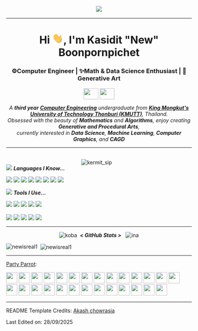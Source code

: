 <p align="center">
  <img src="https://i.ytimg.com/vi/jBfo87raroE/maxresdefault.jpg" height="200">
</p>

<hr>
<h1 align="center">Hi <img src="https://raw.githubusercontent.com/ABSphreak/ABSphreak/master/gifs/Hi.gif" width="30px">, I'm Kasidit "New" Boonpornpichet</h1>
<h3 align="center">⚙️Computer Engineer | ✨Math & Data Science Enthusiast | 🎨Generative Art</h3>
<p align="center">
 <a href="https://example.com"><img align="center" src="https://simpleicons.org/icons/facebook.svg" height="30" width="40"></a>
 <a href="mailto: acc.newisreal@gmail.com"><img align="center" src="https://simpleicons.org/icons/gmail.svg" height="30" width="40"></a>
</p>
<p></p>
<p align="center">
  <em>
    A <b>third year</b> <a href="https://www.cpe.kmutt.ac.th/en/"><b>Computer Engineering</b></a> undergraduate from <a href="https://www.kmutt.ac.th/en"><b>King Mongkut's University of Technology Thonburi (KMUTT)</b></a>, Thailand. <br>
    Obsessed with the beauty of <b>Mathematics</b> and <b>Algorithms</b>, enjoy creating <b>Generative and Procedural Arts</b>, <br>
    currently interested in <b>Data Science</b>, <b>Machine Learning</b>, <b>Computer Graphics</b>, and <b>CAGD</b> 
  </em> 
  <br>
</p>
<hr><br>

<img align="right" width="300px" alt="kermit_sip" src="https://media.giphy.com/media/v1.Y2lkPTc5MGI3NjExa2EweG9seTAzaGI5a3BvaHRpOXY2dTF3c3hwaWI1aGtmOHA2MGd0MSZlcD12MV9naWZzX3NlYXJjaCZjdD1n/Nw8z2olm0nGHC/giphy.gif">

<!-- <p><img src="https://media.giphy.com/media/ObNTw8Uzwy6KQ/giphy.gif" width="30px">&nbsp;<em><strong>Talking about Personal Stuffs…</strong></em></p>
<p>✔ Pronouns: <em><strong>He/His</strong></em> or <em><strong>TeamMaker</strong></em>😉 <br>
✔ I’m currently Developing <strong>Paycron</strong> Payment Gateway <strong>@Plaxonic</strong><br>
✔ I’m currently learning <strong>ReactJS</strong> &amp; <strong>NodeJS</strong><br>
✔ I’m looking to collaborate with any <strong>Open - Source contribution</strong><br>
✔ I’m looking for help for learning <strong>Remote Sensing</strong><br>
✔ I regularly write articles on <a href="https://auth.geeksforgeeks.org/user/akash_chowrasia/articles">GeeksforGeeks</a> <br>
✔ I use to write coad on <a href="https://leetcode.com/Akash_Chowrasia/">leetcode</a> <br>
✔ Ask me about anything, I am happy to help, only if the ball is in my court!😉<br>
✔ Fun fact : <em>At The time of Stress coding, I use to be in half sleeping mode</em><br><br><br><br></p> -->

<p><img src="https://media.giphy.com/media/ObNTw8Uzwy6KQ/giphy.gif" width="30px">&nbsp;<em><strong>Languages I Know…</strong></em></p>
<p align="left"></p>
<p>
        <code><img height="50" src="https://cdn.jsdelivr.net/gh/devicons/devicon@latest/icons/c/c-original.svg" /></code>
        <code><img height="50" src="https://cdn.jsdelivr.net/gh/devicons/devicon@latest/icons/cplusplus/cplusplus-original.svg" /></code>
        <code><img height="50" src="https://cdn.jsdelivr.net/gh/devicons/devicon@latest/icons/python/python-original.svg" /></code>
        <code><img height="50" src="https://cdn.jsdelivr.net/gh/devicons/devicon@latest/icons/wolfram/wolfram-original.svg" /></code>
        <code><img height="50" src="https://cdn.jsdelivr.net/gh/devicons/devicon@latest/icons/html5/html5-original.svg" /></code>
        <code><img height="50" src="https://cdn.jsdelivr.net/gh/devicons/devicon@latest/icons/css3/css3-original.svg" /></code>
        <code><img height="50" src="https://cdn.jsdelivr.net/gh/devicons/devicon@latest/icons/javascript/javascript-original.svg" /></code>
        <code><img height="50" src="https://cdn.jsdelivr.net/gh/devicons/devicon@latest/icons/mysql/mysql-original-wordmark.svg" /></code>
</p>

<p><img src="https://media.giphy.com/media/ObNTw8Uzwy6KQ/giphy.gif" width="30px">&nbsp;<em><strong>Tools I Use…</strong></em></p>
<p align="left"></p>
<p>
        <code><img height="50" src="https://cdn.jsdelivr.net/gh/devicons/devicon@latest/icons/vscode/vscode-original.svg" /></code>
        <code><img height="50" src="https://cdn.jsdelivr.net/gh/devicons/devicon@latest/icons/jupyter/jupyter-original-wordmark.svg" /></code>
        <code><img height="50" src="https://cdn.jsdelivr.net/gh/devicons/devicon@latest/icons/git/git-original.svg" /></code>
        <code><img height="50" src="https://cdn.jsdelivr.net/gh/devicons/devicon@latest/icons/matlab/matlab-original.svg" /></code>
        <code><img height="50" src="https://cdn.jsdelivr.net/gh/devicons/devicon@latest/icons/latex/latex-original.svg" /></code>
        <br><br>
        <code><img height="50" src="https://cdn.jsdelivr.net/gh/devicons/devicon@latest/icons/numpy/numpy-original.svg" /></code>
        <code><img height="50" src="https://cdn.jsdelivr.net/gh/devicons/devicon@latest/icons/pandas/pandas-original-wordmark.svg" /></code>
        <code><img height="50" src="https://cdn.jsdelivr.net/gh/devicons/devicon@latest/icons/matplotlib/matplotlib-original.svg" /></code>
        <code><img height="50" src="https://cdn.jsdelivr.net/gh/devicons/devicon@latest/icons/scikitlearn/scikitlearn-original.svg" /></code>
        <code><img height="50" src="https://cdn.jsdelivr.net/gh/devicons/devicon@latest/icons/p5js/p5js-original.svg" /></code>
</p>
<hr>

<p align="center">
  <img src="https://media.giphy.com/media/v1.Y2lkPTc5MGI3NjExYzU3OGw2eDZ3ZHBncms1czd5Mm15b2pxdTdzZTZ0YnV3bXlvaDF5aCZlcD12MV9zdGlja2Vyc19zZWFyY2gmY3Q9cw/ciJ7GrPZeuFmwrrpqu/giphy.gif" width="50px" alt="koba">&nbsp;
  <i><b>< GitHub Stats ></b></i> &nbsp;
  <img src="https://media.giphy.com/media/v1.Y2lkPTc5MGI3NjExN2tqNWh1amszdThteWt3dzhnenhuN2gyM2tzMGI2dG1ia255emljMCZlcD12MV9zdGlja2Vyc19zZWFyY2gmY3Q9cw/sDd9ud8St0E2muGv5G/giphy.gif" width="50px" alt="ina">
</p>
<p>
  <img align="left" src="https://github-readme-stats.vercel.app/api/top-langs?username=newisreal1&amp;show_icons=true&amp;locale=en&amp;layout=compact" alt="newisreal1">
</p>
<p>&nbsp;
  <img align="center" src="https://github-readme-stats.vercel.app/api?username=newisreal1&amp;show_icons=true&amp;locale=en" alt="newisreal1" width="410">
</p>
<hr>

<p><a href="https://cultofthepartyparrot.com">Party Parrot</a>:</p>
<div>
    <img src="https://cultofthepartyparrot.com/parrots/wave1parrot.gif" width="30" height="30">
    <img src="https://cultofthepartyparrot.com/parrots/wave2parrot.gif" width="30" height="30">
    <img src="https://cultofthepartyparrot.com/parrots/wave3parrot.gif" width="30" height="30">
    <img src="https://cultofthepartyparrot.com/parrots/wave4parrot.gif" width="30" height="30">
    <img src="https://cultofthepartyparrot.com/parrots/wave5parrot.gif" width="30" height="30">
    <img src="https://cultofthepartyparrot.com/parrots/wave6parrot.gif" width="30" height="30">
    <img src="https://cultofthepartyparrot.com/parrots/wave7parrot.gif" width="30" height="30">
    <img src="https://cultofthepartyparrot.com/parrots/wave8parrot.gif" width="30" height="30">
    <img src="https://cultofthepartyparrot.com/parrots/wave9parrot.gif" width="30" height="30">
    <img src="https://cultofthepartyparrot.com/parrots/wave1parrot.gif" width="30" height="30">
    <img src="https://cultofthepartyparrot.com/parrots/wave2parrot.gif" width="30" height="30">
    <img src="https://cultofthepartyparrot.com/parrots/wave3parrot.gif" width="30" height="30">
    <img src="https://cultofthepartyparrot.com/parrots/wave4parrot.gif" width="30" height="30">
    <img src="https://cultofthepartyparrot.com/parrots/wave5parrot.gif" width="30" height="30">
    <img src="https://cultofthepartyparrot.com/parrots/wave6parrot.gif" width="30" height="30">
    <img src="https://cultofthepartyparrot.com/parrots/wave7parrot.gif" width="30" height="30">
    <img src="https://cultofthepartyparrot.com/parrots/wave8parrot.gif" width="30" height="30">
    <img src="https://cultofthepartyparrot.com/parrots/wave9parrot.gif" width="30" height="30">
    <img src="https://cultofthepartyparrot.com/parrots/wave1parrot.gif" width="30" height="30">
    <img src="https://cultofthepartyparrot.com/parrots/wave2parrot.gif" width="30" height="30">
    <img src="https://cultofthepartyparrot.com/parrots/wave3parrot.gif" width="30" height="30">
    <img src="https://cultofthepartyparrot.com/parrots/wave4parrot.gif" width="30" height="30">
    <img src="https://cultofthepartyparrot.com/parrots/wave5parrot.gif" width="30" height="30">
    <img src="https://cultofthepartyparrot.com/parrots/wave6parrot.gif" width="30" height="30">
    <img src="https://cultofthepartyparrot.com/parrots/wave7parrot.gif" width="30" height="30">
    <img src="https://cultofthepartyparrot.com/parrots/wave8parrot.gif" width="30" height="30">
    <img src="https://cultofthepartyparrot.com/parrots/wave9parrot.gif" width="30" height="30">
</div>
<hr>
<p>README Template Credits: <a href="https://github.com/Akash-chowrasia">Akash chowrasia</a></p>
<p>Last Edited on: 28/09/2025</p>
